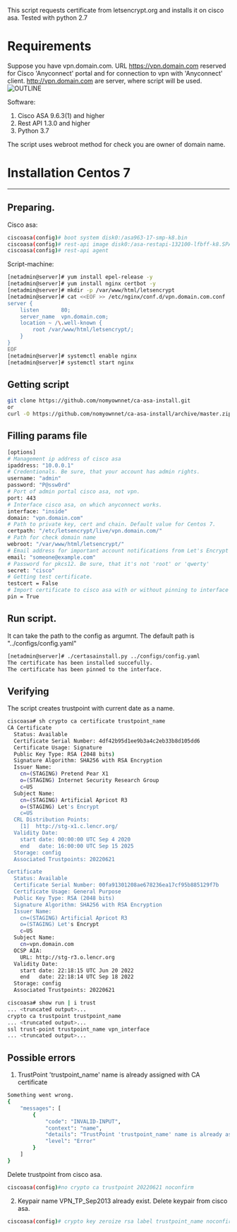 This script requests certificate from letsencrypt.org and installs it on cisco asa. Tested with python 2.7

# Requirements
Suppose you have vpn.domain.com. URL https://vpn.domain.com reserved for Cisco 'Anyconnect' portal and for connection to vpn with 'Anyconnect' client.
http://vpn.domain.com are server, where script will be used.
![OUTLINE](doc/outline.png)

Software:
1. Cisco ASA 9.6.3(1) and higher
2. Rest API 1.3.0 and higher
3. Python 3.7

The script uses webroot method for check you are owner of domain name. 

# Installation Centos 7
-------------------------------------------------------------------------
## Preparing.
Cisco asa:
```bash
ciscoasa(config)# boot system disk0:/asa963-17-smp-k8.bin
ciscoasa(config)# rest-api image disk0:/asa-restapi-132100-lfbff-k8.SPA
ciscoasa(config)# rest-api agent
```

Script-machine:
```bash
[netadmin@server]# yum install epel-release -y
[netadmin@server]# yum install nginx certbot -y
[netadmin@server]# mkdir -p /var/www/html/letsencrypt
[netadmin@server]# cat <<EOF >> /etc/nginx/conf.d/vpn.domain.com.conf
server {
    listen       80;
    server_name  vpn.domain.com;
    location ~ /\.well-known {
        root /var/www/html/letsencrypt/;
    }
}
EOF
[netadmin@server]# systemctl enable nginx
[netadmin@server]# systemctl start nginx
```
## Getting script

```bash
git clone https://github.com/nomyownnet/ca-asa-install.git
or
curl -O https://github.com/nomyownnet/ca-asa-install/archive/master.zip
```

## Filling params file

```bash
[options]
# Management ip address of cisco asa 
ipaddress: "10.0.0.1"
# Credentionals. Be sure, that your account has admin rights.
username: "admin"
password: "P@ssw0rd"
# Port of admin portal cisco asa, not vpn.
port: 443
# Interface cisco asa, on which anyconnect works. 
interface: "inside"
domain: "vpn.domain.com"
# Path to private key, cert and chain. Default value for Centos 7.
certpath: "/etc/letsencrypt/live/vpn.domain.com/"
# Path for check domain name
webroot: "/var/www/html/letsencrypt/"
# Email address for important account notifications from Let's Encrypt
email: "someone@example.com"
# Password for pkcs12. Be sure, that it's not 'root' or 'qwerty'
secret: "cisco"
# Getting test certificate.
testcert = False
# Import certificate to cisco asa with or without pinning to interface 
pin = True
```

## Run script. 
It can take the path to the config as argumnt. The default path is "../configs/config.yaml"
```bash
[netadmin@server]# ./certasainstall.py ../configs/config.yaml
The certificate has been installed succefully.
The certificate has been pinned to the interface.
```
## Verifying
The script creates trustpoint with current date as a name.

```bash
ciscoasa# sh crypto ca certificate trustpoint_name
CA Certificate
  Status: Available
  Certificate Serial Number: 4df42b95d1ee9b3a4c2eb33b8d105dd6
  Certificate Usage: Signature
  Public Key Type: RSA (2048 bits)
  Signature Algorithm: SHA256 with RSA Encryption
  Issuer Name: 
    cn=(STAGING) Pretend Pear X1
    o=(STAGING) Internet Security Research Group
    c=US
  Subject Name: 
    cn=(STAGING) Artificial Apricot R3
    o=(STAGING) Let's Encrypt
    c=US
  CRL Distribution Points: 
    [1]  http://stg-x1.c.lencr.org/
  Validity Date: 
    start date: 00:00:00 UTC Sep 4 2020
    end   date: 16:00:00 UTC Sep 15 2025
  Storage: config
  Associated Trustpoints: 20220621 

Certificate
  Status: Available
  Certificate Serial Number: 00fa91301208ae678236ea17cf95b885129f7b
  Certificate Usage: General Purpose
  Public Key Type: RSA (2048 bits)
  Signature Algorithm: SHA256 with RSA Encryption
  Issuer Name: 
    cn=(STAGING) Artificial Apricot R3
    o=(STAGING) Let's Encrypt
    c=US
  Subject Name:
    cn=vpn.domain.com
  OCSP AIA: 
    URL: http://stg-r3.o.lencr.org
  Validity Date: 
    start date: 22:18:15 UTC Jun 20 2022
    end   date: 22:18:14 UTC Sep 18 2022
  Storage: config
  Associated Trustpoints: 20220621 

ciscoasa# show run | i trust
... <truncated output>...
crypto ca trustpoint trustpoint_name
... <truncated output>...
ssl trust-point trustpoint_name vpn_interface
... <truncated output>...
```

## Possible errors
1. TrustPoint 'trustpoint_name' name is already assigned with CA certificate
```bash
Something went wrong.
{
    "messages": [
        {
            "code": "INVALID-INPUT",
            "context": "name",
            "details": "TrustPoint 'trustpoint_name' name is already assigned with CA certificate.",
            "level": "Error"
        }
    ]
}
```
Delete trustpoint from cisco asa.
```bash
ciscoasa(config)#no crypto ca trustpoint 20220621 noconfirm
```
2. Keypair name VPN_TP_Sep2013 already exist. 
Delete keypair from cisco asa.
```bash
ciscoasa(config)# crypto key zeroize rsa label trustpoint_name noconfirm
```

